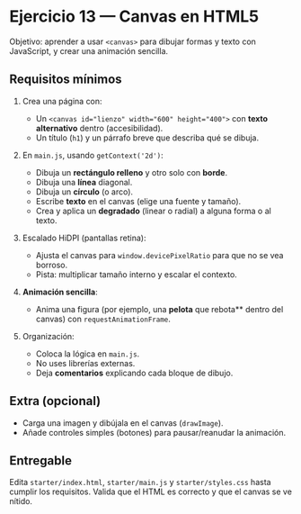 # Ejercicio 13 — Canvas en HTML5

Objetivo: aprender a usar `<canvas>` para dibujar formas y texto con JavaScript, y crear una animación sencilla.

## Requisitos mínimos

1. Crea una página con:

   - Un `<canvas id="lienzo" width="600" height="400">` con **texto alternativo** dentro (accesibilidad).
   - Un título (`h1`) y un párrafo breve que describa qué se dibuja.

2. En `main.js`, usando `getContext('2d')`:

   - Dibuja un **rectángulo relleno** y otro solo con **borde**.
   - Dibuja una **línea** diagonal.
   - Dibuja un **círculo** (o arco).
   - Escribe **texto** en el canvas (elige una fuente y tamaño).
   - Crea y aplica un **degradado** (linear o radial) a alguna forma o al texto.

3. Escalado HiDPI (pantallas retina):

   - Ajusta el canvas para `window.devicePixelRatio` para que no se vea borroso.
   - Pista: multiplicar tamaño interno y escalar el contexto.

4. **Animación sencilla**:

   - Anima una figura (por ejemplo, una **pelota** que rebota\*\* dentro del canvas) con `requestAnimationFrame`.

5. Organización:
   - Coloca la lógica en `main.js`.
   - No uses librerías externas.
   - Deja **comentarios** explicando cada bloque de dibujo.

## Extra (opcional)

- Carga una imagen y dibújala en el canvas (`drawImage`).
- Añade controles simples (botones) para pausar/reanudar la animación.

## Entregable

Edita `starter/index.html`, `starter/main.js` y `starter/styles.css` hasta cumplir los requisitos.
Valida que el HTML es correcto y que el canvas se ve nítido.
